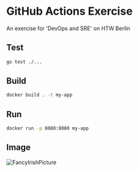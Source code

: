 # GitHub Actions Exercise

An exercise for 'DevOps and SRE' on HTW Berlin

## Test

```bash
go test ./...
```

## Build

```bash
docker build . -t my-app
```

## Run

```bash
docker run -p 8080:8080 my-app
```

## Image
![FancyIrishPicture](https://github.com/fwoodmann/github-actions-exercise/blob/ReadmeChanges/Picture_Ireland.jpg)
